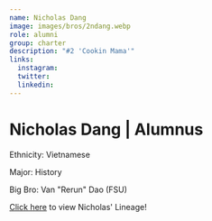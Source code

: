 ```yaml
---
name: Nicholas Dang
image: images/bros/2ndang.webp
role: alumni
group: charter
description: "#2 'Cookin Mama'"
links:
  instagram: 
  twitter: 
  linkedin: 
---
```


# Nicholas Dang | Alumnus
Ethnicity: Vietnamese

Major: History

Big Bro: Van "Rerun" Dao (FSU)

[Click here](/ujis/) to view Nicholas' Lineage!